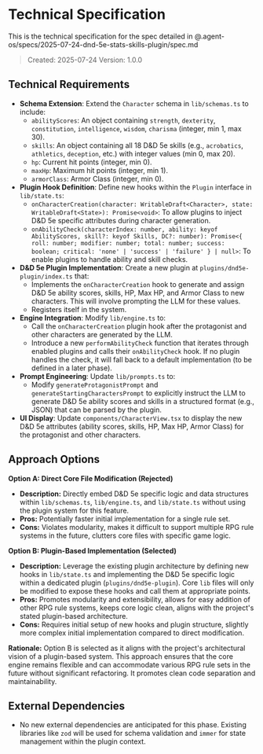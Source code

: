 # Technical Specification

This is the technical specification for the spec detailed in @.agent-os/specs/2025-07-24-dnd-5e-stats-skills-plugin/spec.md

> Created: 2025-07-24
> Version: 1.0.0

## Technical Requirements

-   **Schema Extension**: Extend the `Character` schema in `lib/schemas.ts` to include:
    -   `abilityScores`: An object containing `strength`, `dexterity`, `constitution`, `intelligence`, `wisdom`, `charisma` (integer, min 1, max 30).
    -   `skills`: An object containing all 18 D&D 5e skills (e.g., `acrobatics`, `athletics`, `deception`, etc.) with integer values (min 0, max 20).
    -   `hp`: Current hit points (integer, min 0).
    -   `maxHp`: Maximum hit points (integer, min 1).
    -   `armorClass`: Armor Class (integer, min 0).
-   **Plugin Hook Definition**: Define new hooks within the `Plugin` interface in `lib/state.ts`:
    -   `onCharacterCreation(character: WritableDraft<Character>, state: WritableDraft<State>): Promise<void>`: To allow plugins to inject D&D 5e specific attributes during character generation.
    -   `onAbilityCheck(characterIndex: number, ability: keyof AbilityScores, skill?: keyof Skills, DC?: number): Promise<{ roll: number; modifier: number; total: number; success: boolean; critical: 'none' | 'success' | 'failure' } | null>`: To enable plugins to handle ability and skill checks.
-   **D&D 5e Plugin Implementation**: Create a new plugin at `plugins/dnd5e-plugin/index.ts` that:
    -   Implements the `onCharacterCreation` hook to generate and assign D&D 5e ability scores, skills, HP, Max HP, and Armor Class to new characters. This will involve prompting the LLM for these values.
    -   Registers itself in the system.
-   **Engine Integration**: Modify `lib/engine.ts` to:
    -   Call the `onCharacterCreation` plugin hook after the protagonist and other characters are generated by the LLM.
    -   Introduce a new `performAbilityCheck` function that iterates through enabled plugins and calls their `onAbilityCheck` hook. If no plugin handles the check, it will fall back to a default implementation (to be defined in a later phase).
-   **Prompt Engineering**: Update `lib/prompts.ts` to:
    -   Modify `generateProtagonistPrompt` and `generateStartingCharactersPrompt` to explicitly instruct the LLM to generate D&D 5e ability scores and skills in a structured format (e.g., JSON) that can be parsed by the plugin.
-   **UI Display**: Update `components/CharacterView.tsx` to display the new D&D 5e attributes (ability scores, skills, HP, Max HP, Armor Class) for the protagonist and other characters.

## Approach Options

**Option A: Direct Core File Modification (Rejected)**
-   **Description:** Directly embed D&D 5e specific logic and data structures within `lib/schemas.ts`, `lib/engine.ts`, and `lib/state.ts` without using the plugin system for this feature.
-   **Pros:** Potentially faster initial implementation for a single rule set.
-   **Cons:** Violates modularity, makes it difficult to support multiple RPG rule systems in the future, clutters core files with specific game logic.

**Option B: Plugin-Based Implementation (Selected)**
-   **Description:** Leverage the existing plugin architecture by defining new hooks in `lib/state.ts` and implementing the D&D 5e specific logic within a dedicated plugin (`plugins/dnd5e-plugin`). Core `lib` files will only be modified to expose these hooks and call them at appropriate points.
-   **Pros:** Promotes modularity and extensibility, allows for easy addition of other RPG rule systems, keeps core logic clean, aligns with the project's stated plugin-based architecture.
-   **Cons:** Requires initial setup of new hooks and plugin structure, slightly more complex initial implementation compared to direct modification.

**Rationale:** Option B is selected as it aligns with the project's architectural vision of a plugin-based system. This approach ensures that the core engine remains flexible and can accommodate various RPG rule sets in the future without significant refactoring. It promotes clean code separation and maintainability.

## External Dependencies

-   No new external dependencies are anticipated for this phase. Existing libraries like `zod` will be used for schema validation and `immer` for state management within the plugin context.